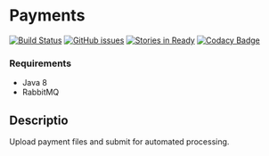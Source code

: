 Payments
========

[![Build Status](https://img.shields.io/travis/caveman-frak/payments.svg?style=plastic)](https://travis-ci.org/caveman-frak/payments)
[![GitHub issues](https://img.shields.io/github/issues/caveman-frak/payments.svg?style=plastic)](https://github.com/caveman-frak/payments/issues)
[![Stories in Ready](https://badge.waffle.io/caveman-frak/payments.png?label=ready&title=Ready)](https://waffle.io/caveman-frak/payments)
[![Codacy Badge](https://api.codacy.com/project/badge/Grade/538f0a7cecdf4c72b539482ee95b1068)](https://www.codacy.com/app/tim-pickard/payments?utm_source=github.com&amp;utm_medium=referral&amp;utm_content=caveman-frak/payments&amp;utm_campaign=Badge_Grade)

### Requirements

* Java 8
* RabbitMQ

## Descriptio

Upload payment files and submit for automated processing.